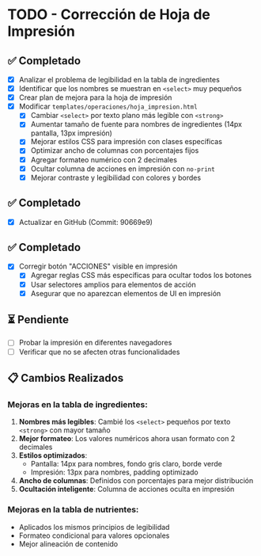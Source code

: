 # TODO - Corrección de Hoja de Impresión

## ✅ Completado
- [x] Analizar el problema de legibilidad en la tabla de ingredientes
- [x] Identificar que los nombres se muestran en `<select>` muy pequeños
- [x] Crear plan de mejora para la hoja de impresión
- [x] Modificar `templates/operaciones/hoja_impresion.html`
  - [x] Cambiar `<select>` por texto plano más legible con `<strong>`
  - [x] Aumentar tamaño de fuente para nombres de ingredientes (14px pantalla, 13px impresión)
  - [x] Mejorar estilos CSS para impresión con clases específicas
  - [x] Optimizar ancho de columnas con porcentajes fijos
  - [x] Agregar formateo numérico con 2 decimales
  - [x] Ocultar columna de acciones en impresión con `no-print`
  - [x] Mejorar contraste y legibilidad con colores y bordes

## ✅ Completado
- [x] Actualizar en GitHub (Commit: 90669e9)

## ✅ Completado
- [x] Corregir botón "ACCIONES" visible en impresión
  - [x] Agregar reglas CSS más específicas para ocultar todos los botones
  - [x] Usar selectores amplios para elementos de acción
  - [x] Asegurar que no aparezcan elementos de UI en impresión

## ⏳ Pendiente
- [ ] Probar la impresión en diferentes navegadores
- [ ] Verificar que no se afecten otras funcionalidades

## 📋 Cambios Realizados

### Mejoras en la tabla de ingredientes:
1. **Nombres más legibles**: Cambié los `<select>` pequeños por texto `<strong>` con mayor tamaño
2. **Mejor formateo**: Los valores numéricos ahora usan formato con 2 decimales
3. **Estilos optimizados**: 
   - Pantalla: 14px para nombres, fondo gris claro, borde verde
   - Impresión: 13px para nombres, padding optimizado
4. **Ancho de columnas**: Definidos con porcentajes para mejor distribución
5. **Ocultación inteligente**: Columna de acciones oculta en impresión

### Mejoras en la tabla de nutrientes:
- Aplicados los mismos principios de legibilidad
- Formateo condicional para valores opcionales
- Mejor alineación de contenido
